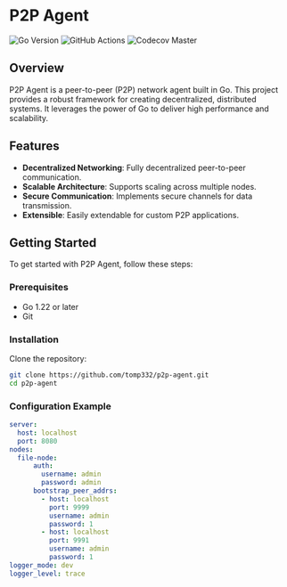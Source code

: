 # P2P Agent

![Go Version](https://img.shields.io/badge/go-1.22-blue)
![GitHub Actions](https://github.com/tomp332/p2p-agent/actions/workflows/ci.yaml/badge.svg)
![Codecov Master](https://codecov.io/gh/tomp332/p2p-agent/branch/master/graph/badge.svg)

## Overview

P2P Agent is a peer-to-peer (P2P) network agent built in Go. This project provides a robust framework for creating decentralized, distributed systems. It leverages the power of Go to deliver high performance and scalability.

## Features

- **Decentralized Networking**: Fully decentralized peer-to-peer communication.
- **Scalable Architecture**: Supports scaling across multiple nodes.
- **Secure Communication**: Implements secure channels for data transmission.
- **Extensible**: Easily extendable for custom P2P applications.

## Getting Started

To get started with P2P Agent, follow these steps:

### Prerequisites

- Go 1.22 or later
- Git

### Installation

Clone the repository:

```bash
git clone https://github.com/tomp332/p2p-agent.git
cd p2p-agent
```

### Configuration Example

```yaml
server:
  host: localhost
  port: 8080
nodes:
  file-node:
      auth:
        username: admin
        password: admin
      bootstrap_peer_addrs:
        - host: localhost
          port: 9999
          username: admin
          password: 1
        - host: localhost
          port: 9991
          username: admin
          password: 1
logger_mode: dev
logger_level: trace

```